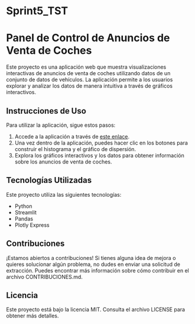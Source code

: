 # Sprint5_TST
# Panel de Control de Anuncios de Venta de Coches

Este proyecto es una aplicación web que muestra visualizaciones interactivas de anuncios de venta de coches utilizando datos de un conjunto de datos de vehículos. La aplicación permite a los usuarios explorar y analizar los datos de manera intuitiva a través de gráficos interactivos.

## Instrucciones de Uso

Para utilizar la aplicación, sigue estos pasos:

1. Accede a la aplicación a través de [este enlace](https://sprint5-tst.onrender.com).
2. Una vez dentro de la aplicación, puedes hacer clic en los botones para construir el histograma y el gráfico de dispersión.
3. Explora los gráficos interactivos y los datos para obtener información sobre los anuncios de venta de coches.

## Tecnologías Utilizadas

Este proyecto utiliza las siguientes tecnologías:

- Python
- Streamlit
- Pandas
- Plotly Express

## Contribuciones

¡Estamos abiertos a contribuciones! Si tienes alguna idea de mejora o quieres solucionar algún problema, no dudes en enviar una solicitud de extracción. Puedes encontrar más información sobre cómo contribuir en el archivo CONTRIBUCIONES.md.

## Licencia

Este proyecto está bajo la licencia MIT. Consulta el archivo LICENSE para obtener más detalles.
